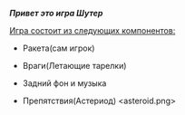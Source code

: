 ***Привет это игра Шутер***

<ins>  Игра состоит из следующих компонентов:	</ins>
+ Ракета(сам игрок)
- Враги(Летающие тарелки)
+ Задний фон и музыка
* Препятствия(Астериод)
<asteroid.png>
